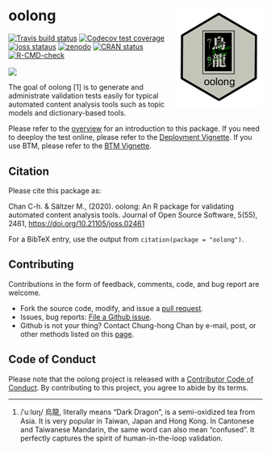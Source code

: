 
<!-- README.md is generated from README.Rmd. Please edit that file -->

# oolong <img src="man/figures/oolong_logo.png" align="right" height="200" />

<!-- badges: start -->

[![Travis build
status](https://travis-ci.org/chainsawriot/oolong.svg?branch=master)](https://travis-ci.org/chainsawriot/oolong)
[![Codecov test
coverage](https://codecov.io/gh/chainsawriot/oolong/branch/master/graph/badge.svg)](https://codecov.io/gh/chainsawriot/oolong?branch=master)
[![joss
stataus](https://joss.theoj.org/papers/6e535564e7142d705f4f3d68b18dac62/status.svg)](https://joss.theoj.org/papers/6e535564e7142d705f4f3d68b18dac62)
[![zenodo](https://zenodo.org/badge/224468858.svg)](https://zenodo.org/badge/latestdoi/224468858)
[![CRAN
status](https://www.r-pkg.org/badges/version/oolong)](https://CRAN.R-project.org/package=oolong)
[![R-CMD-check](https://github.com/chainsawriot/oolong/workflows/R-CMD-check/badge.svg)](https://github.com/chainsawriot/oolong/actions)
<!-- badges: end -->

<img src="man/figures/oolong_demo.gif" align="center" height="400" />

The goal of oolong \[1\] is to generate and administrate validation
tests easily for typical automated content analysis tools such as topic
models and dictionary-based tools.

Please refer to the [overview](overview_gh.md) for an introduction to
this package. If you need to deeploy the test online, please refer to
the [Deployment Vignette](deploy_gh.md). If you use BTM, please refer to
the [BTM Vignette](btm_gh.md).

## Citation

Please cite this package as:

Chan C-h. & Sältzer M., (2020). oolong: An R package for validating
automated content analysis tools. Journal of Open Source Software,
5(55), 2461, <https://doi.org/10.21105/joss.02461>

For a BibTeX entry, use the output from `citation(package = "oolong")`.

## Contributing

Contributions in the form of feedback, comments, code, and bug report
are welcome.

  - Fork the source code, modify, and issue a [pull
    request](https://docs.github.com/en/github/collaborating-with-issues-and-pull-requests/creating-a-pull-request-from-a-fork).
  - Issues, bug reports: [File a Github
    issue](https://github.com/chainsawriot/oolong).
  - Github is not your thing? Contact Chung-hong Chan by e-mail, post,
    or other methods listed on this
    [page](https://www.mzes.uni-mannheim.de/d7/en/profiles/chung-hong-chan).

## Code of Conduct

Please note that the oolong project is released with a [Contributor Code
of
Conduct](https://contributor-covenant.org/version/2/0/CODE_OF_CONDUCT.html).
By contributing to this project, you agree to abide by its terms.

-----

1.  /ˈuːlʊŋ/ 烏龍, literally means “Dark Dragon”, is a semi-oxidized tea
    from Asia. It is very popular in Taiwan, Japan and Hong Kong. In
    Cantonese and Taiwanese Mandarin, the same word can also mean
    “confused”. It perfectly captures the spirit of human-in-the-loop
    validation.
